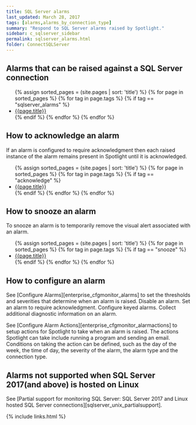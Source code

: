 ```yaml
---
title: SQL Server alarms
last_updated: March 28, 2017
tags: [alarms,alarms_by_connection_type]
summary: "Respond to SQL Server alarms raised by Spotlight."
sidebar: c_sqlserver_sidebar
permalink: sqlserver_alarms.html
folder: ConnectSQLServer
---
```




## Alarms that can be raised against a SQL Server connection

<ul>
{% assign sorted_pages = (site.pages | sort: 'title') %}
{% for page in sorted_pages %}
{% for tag in page.tags %}
{% if tag == "sqlserver_alarms" %}
<li><a href="{{ page.url | remove_first:'/' }}">{{page.title}}</a></li>
{% endif %}
{% endfor %}
{% endfor %}
</ul>


## How to acknowledge an alarm

If an alarm is configured to require acknowledgment then each raised instance of the alarm remains present in Spotlight until it is acknowledged.

<ul>
{% assign sorted_pages = (site.pages | sort: 'title') %}
{% for page in sorted_pages %}
{% for tag in page.tags %}
{% if tag == "acknowledge" %}
<li><a href="{{ page.url | remove_first:'/' }}">{{page.title}}</a></li>
{% endif %}
{% endfor %}
{% endfor %}
</ul>


## How to snooze an alarm

To snooze an alarm is to temporarily remove the visual alert associated with an alarm.

<ul>
{% assign sorted_pages = (site.pages | sort: 'title') %}
{% for page in sorted_pages %}
{% for tag in page.tags %}
{% if tag == "snooze" %}
<li><a href="{{ page.url | remove_first:'/' }}">{{page.title}}</a></li>
{% endif %}
{% endfor %}
{% endfor %}
</ul>


## How to configure an alarm

See [Configure Alarms][enterprise_cfgmonitor_alarms] to set the thresholds and severities that determine when an alarm is raised. Disable an alarm. Set an alarm to require acknowledgment. Configure keyed alarms. Collect additional diagnostic information on an alarm.

See [Configure Alarm Actions][enterprise_cfgmonitor_alarmactions] to setup actions for Spotlight to take when an alarm is raised. The actions Spotlight can take include running a program and sending an email. Conditions on taking the action can be defined, such as the day of the week, the time of day, the severity of the alarm, the alarm type and the connection type.


## Alarms not supported when SQL Server 2017(and above) is hosted on Linux
See [Partial support for monitoring SQL Server: SQL Server 2017 and Linux hosted SQL Server connections][sqlserver_unix_partialsupport].

{% include links.html %}
